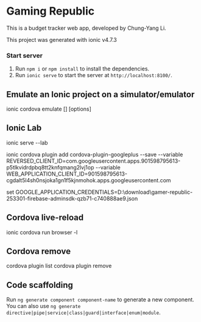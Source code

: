 # Gaming Republic

This is a budget tracker web app, developed by Chung-Yang Li. 

This project was generated with ionic v4.7.3

### Start server

1. Run `npm i` or `npm install` to install the dependencies.
2. Run `ionic serve` to start the server at `http://localhost:8100/`.


## Emulate an Ionic project on a simulator/emulator

ionic cordova emulate [<platform>] [options]

## Ionic Lab
ionic serve --lab


ionic cordova plugin add cordova-plugin-googleplus --save --variable REVERSED_CLIENT_ID=com.googleusercontent.apps.901598795613-p5tlkvidrdpbq8tt2knfqmang2lvj1op --variable WEB_APPLICATION_CLIENT_ID=901598795613-cgdalt5l4sh0nsjoka1gn1f5kjnmohok.apps.googleusercontent.com

set GOOGLE_APPLICATION_CREDENTIALS=D:\download\gamer-republic-253301-firebase-adminsdk-qzb71-c740888ae9.json



## Cordova live-reload

ionic cordova run browser -l

## Cordova remove

cordova plugin list
cordova plugin remove
## Code scaffolding

Run `ng generate component component-name` to generate a new component. You can also use `ng generate directive|pipe|service|class|guard|interface|enum|module`.

